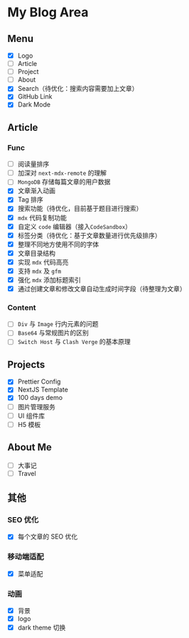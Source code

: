 # My Blog Area

## Menu

- [x] Logo
- [ ] Article
- [ ] Project
- [ ] About
- [x] Search（待优化：搜索内容需要加上文章）
- [x] GitHub Link
- [x] Dark Mode

## Article

### Func

- [ ] 阅读量排序
- [ ] 加深对 `next-mdx-remote` 的理解
- [ ] `MongoDB` 存储每篇文章的用户数据
- [x] 文章渐入动画
- [x] Tag 排序
- [x] 搜索功能（待优化，目前基于题目进行搜索）
- [x] `mdx` 代码复制功能
- [x] 自定义 `code` 编辑器（接入`CodeSandbox`）
- [x] 标签分类（待优化：基于文章数量进行优先级排序）
- [x] 整理不同地方使用不同的字体
- [x] 文章目录结构
- [x] 实现 `mdx` 代码高亮
- [x] 支持 `mdx` 及 `gfm`
- [x] 强化 `mdx` 添加标题索引
- [x] 通过创建文章和修改文章自动生成时间字段（待整理为文章）

### Content

- [ ] `Div` 与 `Image` 行内元素的问题
- [ ] `Base64` 与常规图片的区别
- [ ] `Switch Host` 与 `Clash Verge` 的基本原理

## Projects

- [x] Prettier Config
- [x] NextJS Template
- [x] 100 days demo
- [ ] 图片管理服务
- [ ] UI 组件库
- [ ] H5 模板

## About Me

- [ ] 大事记
- [ ] Travel

## 其他

### SEO 优化

- [x] 每个文章的 SEO 优化

### 移动端适配

- [x] 菜单适配

### 动画

- [x] 背景
- [x] logo
- [x] dark theme 切换
